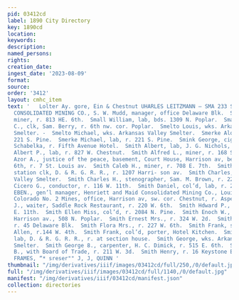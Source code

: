 ```yaml
---
pid: 03412cd
label: 1890 City Directory
key: 1890cd
location: 
keywords: 
description: 
named_persons: 
rights: 
creation_date: 
ingest_date: '2023-08-09'
format: 
source: 
order: '3412'
layout: cmhc_item
text: '   Lolter Ay. gore, Ein & Chestnut UHARLES LEITZMANN — SMA 233 SMI  SMALL HOPES
  CONSOLIDATED MINING CO., S. W. Mudd, manager, office Delaware Blk.  Small John,
  miner, r. 813 HE. 6th.  Small William, lab, bds. 1309 N. Poplar.  Smalley Ralph
  C., clk, Sam. Berry, r. 6th nw. cor. Poplar.  Smelto Louis, wks. Arkansas Valley
  Smelter. -  Smelto Michael, wks. Arkansas Valley Smelter.  Smerke Alois, lab, r.
  221 S. Pine.  Smerke Michael, lab, r. 221 S. Pine.  Smink George, cigarmkr, Charles
  Schabelka, r. Fifth Avenue Hotel.  Smith Albert, lab, J. G. Nichols, 116 W. 3d.  Smith
  Albert P., lab, r. 827 W. Chestnut.  Smith Alfred L., miner, r. 168 S. Hemlock.  Smith
  Azor A., justice of the peace, basement, Court House, Harrison av, bet. 5th and
  6th, r. 7 St. Louis av.  Smith Caleb H., miner, r. 708 E. 7th.  Smith Carroll B.,
  station clk, D. & R. G. R. R., r. 1207 Harri- son av.  Smith Charles, wks. Arkansas
  Valley Smelter.  Smith Charles H., stenographer, Sam. M. Brown, r. 227 -E. 8th.  Smith
  Cicero G., conductor, r. 116 W. 11th.  Smith Daniel, col’d, lab, r. 220 W. 5th.  SMITH
  EBEN., gen’l manager, Henriett and Maid Consolidated Mining Co., Louisville and
  Colorado No. 2 Mines, office, Harrison av, sw. cor. Chestnut, r. Aspen.  Smith Edward
  J., waiter, Saddle Rock Restaurant, r. 220 W. 6th.  Smith Hdward P., boarding, 300
  E. 11th.  Smith Ellen Miss, col’d, r. 2084 N. Pine.  Smith Enoch W., shoemkr, 5084
  Harrison av., 508 N. Poplar.  Smith Ernest Mrs., r. 324 W. 2d.  Smith E. A., miner,
  r. 45 Delaware Blk.  Smith Flora Mrs., r. 227 W. 6th.  Smith Frank, stableman, Cy.
  Allen, r.144 W. 4th.  Smith Frank, col’d, porter, Hotel Kitchen.  Smith George,
  lab, D. & R. G. R. R., r. at section house.  Smith George, wks. Arkansas Valley
  Smelter.  Smith George 8., carpenter, H. C. Dimick, r. 515 E. 6th.  Smith Harry
  B., with Board of Trade, r. 211 W. 3d.  Smith Henry, r. 16 Keystone Blk.  PICTURE
  FRAMES, “* sreser"" J, J, QUINN '
thumbnail: "/img/derivatives/iiif/images/03412cd/full/250,/0/default.jpg"
full: "/img/derivatives/iiif/images/03412cd/full/1140,/0/default.jpg"
manifest: "/img/derivatives/iiif/03412cd/manifest.json"
collection: directories
---
```

